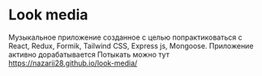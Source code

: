 # Look media

Музыкальное приложение созданное с целью попрактиковаться с React, Redux, Formik, Tailwind CSS, Express js, Mongoose. Приложение активно дорабатывается
Потыкать можно тут https://nazarii28.github.io/look-media/
